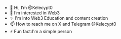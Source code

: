 - 👋 Hi, I’m @Kelecypt0
- 👀 I’m interested in Web3 
- ✨ I'm into Web3 Education and content creation 
- 📫 How to reach me on X and Telegram @Kelecypt0 
- ⚡ Fun fact:I'm a simple person 

<!---
Kelecypt0/Kelecypt0 is a ✨ special ✨ repository because its `README.md` (this file) appears on your GitHub profile.
You can click the Preview link to take a look at your changes.
--->
